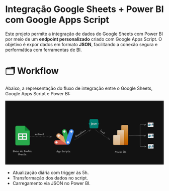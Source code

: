 # Integração Google Sheets + Power BI com Google Apps Script

Este projeto permite a integração de dados do Google Sheets com Power BI por meio de um **endpoint personalizado** criado com Google Apps Script. O objetivo é expor dados em formato **JSON**, facilitando a conexão segura e performática com ferramentas de BI.

# 🗂️ Workflow

Abaixo, a representação do fluxo de integração entre o Google Sheets, Google Apps Script e Power BI:

![Fluxo de integração](workflow.png)

- Atualização diária com trigger às 5h.
- Transformação dos dados no script.
- Carregamento via JSON no Power BI.
